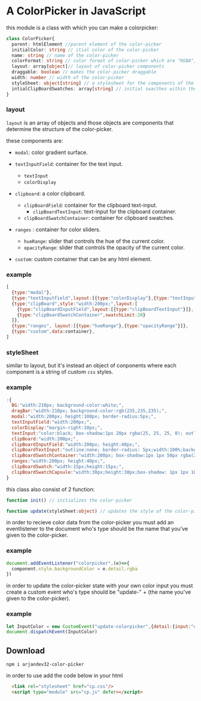 # A ColorPicker in JavaScript

this module is a class with which you can make a colorpicker:
```typescript
class ColorPicker{
  parent: htmlElement //parent element of the color-picker
  initialColor: string // itial color of the color-picker
  name: string // name of the color-picker
  colorFormat: string // color format of color-picker which are "RGBA", "HSLA" and "HEX"
  layout: array[object]// layout of color-picker components
  draggable: boolean // makes the color-picker draggable
  width: number // width of the color-picker
  styleSheet: object[string] // a stylesheet for the components of the color-picker 
  intialClipBoardSwatches: array[string] // initial swacthes within the clipboard 
}
```

### layout

`layout` is an array of objects and those objects are components that determine the structure of the color-picker. 

these components are:
* `modal`: color gradient surface.

* `textInputField`: container for the text input.
  * `textInput`
  * `colorDisplay`

* `clipboard`: a color clipboard.
  * `clipBoardField`: container for the clipboard text-input.
    * `clipBoardTextInput`: text-input for the clipboard container. 
  * `clipBoardSwatchContainer`: container for clipboard swatches. 

* `ranges` : container for color sliders.
  * `hueRange`: slider that controls the hue of the current color.
  * `opacityRange`: slider that controls the opacity of the current color.

* `custom`: custom container that can be any html element.

### example
```javascript
[
  {type:"modal"},
  {type:"textInputField",layout:[{type:"colorDisplay"},{type:"textInput"},]},
  {type:"clipBoard",style:"width:200px;",layout:[
    {type:"clipBoardInputField",layout:[{type:"clipBoardTextInput"}]},
    {type:"clipBoardSwatchContainer",swatchLimit:20}
  ]},
  {type:"ranges", layout:[{type:"hueRange"},{type:"opacityRange"}]},
  {type:"custom",data:container},
]
```

### styleSheet
similar to layout, but it's instead an object of conponents
where each component is a string of custom `css` styles.

### example 
```javascript
:{
  BG:"width:210px; background-color:white;",
  dragBar:"width:210px; background-color:rgb(235,235,235);",
  modal:"width:200px; height:100px; border-radius:5px;",
  textInputField:"width:200px;",
  colorDisplay:"margin-right:10px;",
  textInput:"color:black; box-shadow:1px 20px rgba(25, 25, 25, 0); outline:none;border-radius: 5px;text-align:center;width:75%;background-color:rgb(235,235,235); border:none; height:25px;",
  clipBoard:"width:200px;",
  clipBoardInputField:"width:200px; height:40px;",
  clipBoardTextInput:"outline:none; border-radius: 5px;width:100%;background-color:rgb(235,235,235); border:none;text-align:center;height:25px;rgb(25,25,40);",
  clipBoardSwatchContainer:"width:200px; box-shadow:1px 1px 50px rgba(23, 23, 23, 0.3); max-height:100px;",
  ranges:"width:200px; height:40px;",
  clipBoardSwatch:"width:15px;height:15px;",
  clipBoardSwatchCapsule:"width:30px;height:30px;box-shadow: 1px 1px 10px rgba(23, 23, 23, 0.3);"
}
```

this class also consist of 2 function:
```javascript
function init() // initializes the color-picker
```

```typescript
function update(styleSheet:object) // updates the style of the color-picker
```

in order to recieve color data from the color-picker you must add an eventlistener to the document who's type should be the name that you've given to the color-picker.
### example
```javascript
document.addEventListener("colorpicker",(e)=>{
  component.style.backgroundColor = e.detail.rgba
})
```

in order to update the color-picker state with your own color input 
you must create a custom event who's type should be "update-" + (the name you've given to the color-picker). 

### example
```javascript
let InputColor = new CustomEvent("update-colorpicker",{detail:{input:"orange"}})
document.dispatchEvent(InputColor)
```

## Download
```
npm i arjandev32-color-picker
```

in order to use add the code below in your html
```html
  <link rel="stylesheet" href="cp.css"/>
  <script type="module" src="cp.js" defer></script>
```
